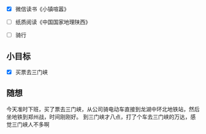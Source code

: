 - [x] 微信读书《小镇喧嚣》
- [ ] 纸质阅读《中国国家地理陕西》
- [ ] 骑行


## 小目标
- [x] 买票去三门峡

## 随想
今天准时下班，买了票去三门峡，从公司骑电动车直接到龙湖中环北地铁站，然后坐地铁到郑州战，时间刚刚好。
到三门峡才八点，打了个车去三门峡的万达，感觉三门峡人不多啊